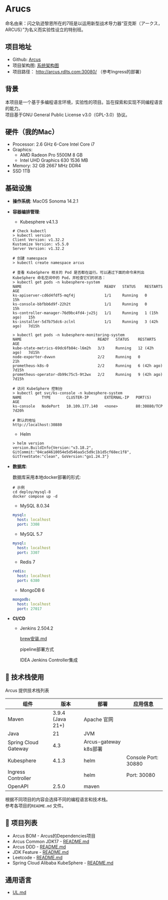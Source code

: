 # Arucs
命名由来：闪之轨迹黎恩所在的7班是以运用新型战术导力器“亚克斯（アークス，ARCUS）”为名义而实验性设立的特别班。



## 项目地址

- Github: [Arcus](https://github.com/Redlotus794/Arucs)
- 项目架构图: [系统架构图](https://www.processon.com/diagraming/6847bf19590f390f1b036cc1)
- 项目路径： http://arcus.rdlts.com:30080/ （参考Ingress的部署）



## 背景

本项目是一个基于多编程语言环境，实验性的项目。旨在探索和实现不同编程语言的能力。  
项目基于GNU General Public License v3.0（GPL-3.0）协议。  



## 硬件（我的Mac）

- Processor: 2.6 GHz 6-Core Intel Core i7
- Graphics: 
  - AMD Radeon Pro 5500M 8 GB
  - Intel UHD Graphics 630 1536 MB
- Memory: 32 GB 2667 MHz DDR4
- SSD 1TB



## 基础设施

- **操作系统**: MacOS Sonoma 14.2.1

- **容器编排管理**: 

  - Kubesphere v4.1.3

  ```shell
  # Check kubectl
  > kubectl version
  Client Version: v1.32.2
  Kustomize Version: v5.5.0
  Server Version: v1.32.2
  
  # 创建 namespace
  > kubectl create namespace arcus
  
  # 查看 KubeSphere 相关的 Pod 是否都在运行。可以通过下面的命令来列出 KubeSphere 命名空间中的 Pod，并检查它们的状态：
  > kubectl get pods -n kubesphere-system
  NAME                                     READY   STATUS    RESTARTS      AGE
  ks-apiserver-cd6d4fdf5-mqf4j             1/1     Running   0             15h
  ks-console-bbfbb6d9f-22h2t               1/1     Running   0             15h
  ks-controller-manager-76d9bc4fd4-jv25j   1/1     Running   1 (15h ago)   15h
  ks-installer-5d7b75dc6-zclnl             1/1     Running   3 (42h ago)   7d15h
  
  > kubectl get pods -n kubesphere-monitoring-system
  NAME                                  READY   STATUS    RESTARTS       AGE
  kube-state-metrics-69dc6fb84c-l6m2h   3/3     Running   12 (42h ago)   7d15h
  node-exporter-dvwvn                   2/2     Running   0              21h
  prometheus-k8s-0                      2/2     Running   6 (42h ago)    7d15h
  prometheus-operator-db99c75c5-9t2wx   2/2     Running   9 (42h ago)    7d15h
  
  # 访问 KubeSphere 控制台
  > kubectl get svc/ks-console -n kubesphere-system
  NAME         TYPE       CLUSTER-IP       EXTERNAL-IP   PORT(S)        AGE
  ks-console   NodePort   10.109.177.140   <none>        80:30880/TCP   7d20h
  
  # 默认的地址
  http://localhost:30880
  ```

  - Helm 

  ```shell
  > helm version
  version.BuildInfo{Version:"v3.18.2", GitCommit:"04cad4610054e5d546aa5c5d9c1b1d5cf68ec1f8", GitTreeState:"clean", GoVersion:"go1.24.3"}
  ```

  

- **数据库**: 

  数据库采用本地docker部署的形式:

  ```shell
  # 示例
  cd deploy/mysql-8
  docker compose up -d
  ```

  

  - MySQL 8.0.34 

  ```yaml
  mysql:
    host: localhost
    port: 3308
  ```

  - MySQL 5.7

  ```yaml
  mysql:
    host: localhost
    port: 3307
  ```

  - Redis 7

  ```yaml
  redis: 
    host: localhost
    port: 6380
  ```

  - MongoDB 6

  ```yaml
  mongodb:
    host: localhost
    port: 27017
  ```

- **CI/CD**

  - Jenkins 2.504.2

    [brew安装.md](deploy/jenkins/brew安装.md)

    pipeline部署方式

    IDEA Jenkins Controller集成

    


## 🧩 技术栈使用

Arcus 提供技术栈列表

| 组件                 | 版本               | 部署                  | 应用信息                |
| -------------------- |------------------|---------------------|---------------------|
| Maven                | 3.9.4 (Java 21+) | Apache 官网           |                     |
| Java                 | 21               | JVM                 |                     |
| Spring Cloud Gateway | 4.3              | Arcus-gateway k8s部署 |                     |
| Kubesphere           | 4.1.3            | helm                | Console Port: 30880 |
| Ingress Controller   |                  | helm                | Port: 30080         |
| OpenAPI              | 2.5.0            | maven               |                     |

根据不同项目的内容会选择不同的编程语言和技术栈。  
参考各项目的`README.md` 文件。



## 🚀 项目列表

- Arcus BOM - Arcus的Dependencies项目
- Arcus Common JDK17 - [README.md](arcus-common-jdk17/README.md)
- Arcus DDD - [README.md](arcus-ddd/README.md)
- JDK Feature - [README.md](jdk-features/README.md)
- Leetcode - [README.md](leetcode/README.md)
- Spring Cloud Alibaba KubeSphere - [README.md](spring-cloud-alibaba-kubesphere/README.md)

## 通用语言

- [UL.md](UL.md)